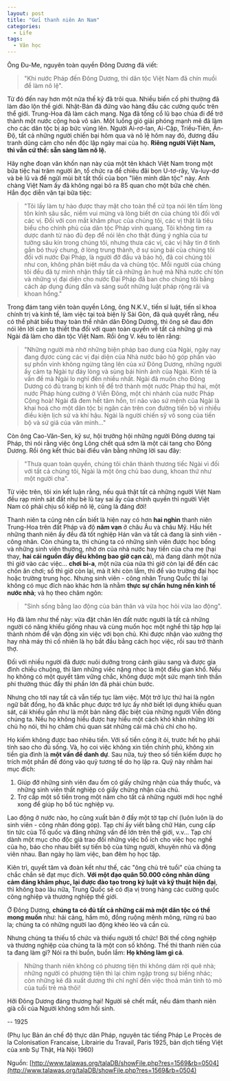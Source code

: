 ```yaml
---
layout: post
title: "Gửi thanh niên An Nam"
categories:
  - Life
tags: 
  - Văn học
---
```


Ông Đu-Me, nguyên toàn quyền Đông Dương đã viết: 

> "Khi nước Pháp đến Đông Dương, thì dân tộc Việt Nam đã chín muồi để làm nô lệ". 

Từ đó đến nay hơn một nửa thế kỷ đã trôi qua. Nhiều biến cố phi thường đã làm đảo lộn thế giới. Nhật-Bản đã đứng vào hàng đầu các cường quốc trên thể giới. Trung-Hoa đã làm cách mạng. Nga đã tống cổ lũ bạo chúa đi để trở thành một nước cộng hoà vô sản. Một luồng gió giải phóng mạnh mẽ đã làm cho các dân tộc bị áp bức vùng lên. Người Ai-rơ-lan, Ai-Cập, Triều-Tiên, Ấn-Độ, tất cả những người chiến bại hôm qua và nô lệ hôm nay đó, đương đấu tranh dũng cảm cho nền độc lập ngày mai của họ. **Riêng người Việt Nam, thì vẫn cứ thế: sẵn sàng làm nô lệ.**


Hãy nghe đoạn văn khốn nạn này của một tên khách Việt Nam trong một bữa tiệc hai trăm người ăn, tổ chức ra để chiêu đãi bọn U-tơ-rây, Va-luy-dơ và bè lũ và để ngửi mùi bít tất thối của bọn "liên minh dân tộc" này. Anh chàng Việt Nam ấy đã không ngại bỏ ra 85 quan cho một bữa chè chén. Hắn đọc diễn văn tại bữa tiệc: 

> "Tôi lấy làm tự hào được thay mặt cho toàn thể cử tọa nói lên tấm lòng tôn kính sâu sắc, niềm vui mừng và lòng biết ơn của chúng tôi đối với các vị. Đối với con mắt khâm phục của chúng tôi, các vị thật là tiêu biểu cho chính phủ của dân tộc Pháp vinh quang. Tôi không tìm ra dược danh từ nào đủ đẹp để nói lên cho thật đúng ý nghĩa của tư tưởng sâu kín trong chúng tôi, nhưng thưa các vị, các vị hãy tin ở tình gắn bó thuỷ chung, ở lòng trung thành, ở sự sùng bái của chúng tôi đối với nước Đại Pháp, là người đỡ đầu và bảo hộ, đã coi chúng tôi như con, không phân biệt mầu da và chủng tộc. Mỗi người của chúng tôi đều đã tự mình nhận thấy tất cả những ân huệ mà Nhà nước chí tôn và những vị đại diện cho nước Đại Pháp đã ban cho chúng tôi bằng cách áp dụng đúng đắn và sáng suốt những luật pháp rộng rãi và khoan hồng."


Trong đám tang viên toàn quyền Lông, ông N.K.V., tiến sĩ luật, tiến sĩ khoa chính trị và kinh tế, làm việc tại toà biện lý Sài Gòn, đã quả quyết rằng, nếu có thể phát biểu thay toàn thể nhân dân Đông Dương, thì ông sẽ đau đớn nói lên lời cảm tạ thiết tha đối với quan toàn quyền về tất cả những gì mà Ngài đã làm cho dân tộc Việt Nam. Rồi ông V. kêu to lên rằng: 

> "Những người mà nhờ những biện pháp bao dung của Ngài, ngày nay đang đựơc cùng các vị đại diện của Nhà nước bảo hộ góp phần vào sự phồn vinh không ngừng tăng lên của xứ Đông Dương, những người ấy cảm tạ Ngài tự đáy lòng và sùng bái hình ảnh của Ngài. Kinh tế là vấn đề mà Ngài lo nghĩ đến nhiều nhất. Ngài đã muốn cho Đông Dương có đủ trang bị kinh tế để trở thành một nước Pháp thứ hai, một nước Pháp hùng cường ở Viễn Đông, một chi nhánh của nước Pháp Cộng hoà! Ngài đã đem hết tâm hồn, trí não vào sứ mệnh của Ngài là khai hoá cho một dân tộc bị ngăn cản trên con đường tiến bộ vì nhiều điều kiện lịch sử và khí hậu. Ngài là người chiến sỹ vô song của tiến bộ và sứ giả của văn minh..." 


Còn ông Cao-Văn-Sen, kỹ sư, hội trưởng hội những người Đông dương tại Pháp, thì nói rằng việc ông Lông chết quá sớm là một cái tang cho Đông Dương. Rồi ông kết thúc bài điếu văn bằng những lời sau đây: 

> "Thưa quan toàn quyền, chúng tôi chân thành thương tiếc Ngài vì đối với tất cả chúng tôi, Ngài là một ông chủ bao dung, khoan thứ như một người cha". 

Từ việc trên, tôi xin kết luận rằng, nếu quả thật tất cả những người Việt Nam đều rạp mình sát đất như bè lũ tay sai ấy của chính quyền thì người Việt Nam có phải chịu số kiếp nô lệ, cũng là đáng đời! 


Thanh niên ta cũng nên cần biết là hiện nay có hơn **hai nghìn** thanh niên Trung-Hoa trên đất Pháp và độ **năm vạn** ở châu Âu và châu Mỹ. Hầu hết những thanh niên ấy đều đã tốt nghiệp Hán văn và tất cả đang là sinh viên - công nhân. Còn chúng ta, thì chúng ta có những sinh viên được học bổng và những sinh viên thường, nhờ ơn của nhà nước hay tiền của cha mẹ (hại thay, **hai cái nguồn đấy đều không bao giờ cạn cả**), mà đang dành một nửa thì giờ vào các việc... **chơi bi-a**, một nửa của nửa thì giờ còn lại để đến các chốn ăn chơi; số thì giờ còn lại, mà ít khi còn lắm, thì để vào trường đại học hoặc trường trung học. Nhưng sinh viên - công nhân Trung Quốc thì lại không có mục đích nào khác hơn là nhằm **thực sự chấn hưng nền kinh tế nước nhà**; và họ theo châm ngôn: 

> "Sinh sống bằng lao động của bản thân và vừa học hỏi vừa lao động". 

Họ đã làm như thế này: vừa đặt chân lên đất nước người là tất cả những người có năng khiếu giống nhau và cùng muốn học một nghề thì tập hợp lại thành nhóm để vận động xin việc với bọn chủ. Khi được nhận vào xưởng thợ hay nhà máy thì cố nhiên là họ bắt đầu bằng cách học việc, rồi sau trở thành thợ. 

Đối với nhiều người đã được nuôi dưỡng trong cảnh giàu sang và được gia đình chiều chuộng, thì làm những viêc nặng nhọc là một điều gian khổ. Nếu họ không có một quyết tâm vững chắc, không được một sức mạnh tinh thần phi thường thúc đẩy thì phần lớn đã phải chùn bước. 

Nhưng cho tới nay tất cả vẫn tiếp tục làm việc. Một trở lực thứ hai là ngôn ngữ bất đồng, họ đã khắc phục được trở lực ấy nhờ biết lợi dụng khiếu quan sát, cái khiếu gần như là một bản năng đặc biệt của những người Viễn đông chúng ta. Nếu họ không hiểu được hay hiểu một cách khó khăn những lời chủ họ nói, thì họ chăm chú quan sát những cái mà chủ chỉ cho họ. 


Họ kiếm không được bao nhiêu tiền. Với số tiền công ít ỏi, trước hết họ phải tính sao cho đủ sống. Và, họ coi việc không xin tiền chính phủ, không xin tiền gia đình là **một vấn đề danh dự**. Sau nữa, tuỳ theo số tiền kiếm được họ trích một phần để đóng vào quỹ tương tế do họ lập ra. Quỹ này nhằm hai mục đích: 
1. Giúp đỡ những sinh viên đau ốm có giấy chứng nhận của thầy thuốc, và những sinh viên thất nghiệp có giấy chứng nhận của chủ.
2. Trợ cấp một số tiền trong một năm cho tất cả những người mới học nghề xong để giúp họ bổ túc nghiệp vụ. 


Lao động ở nước nào, họ cũng xuất bản ở đấy một tờ tạp chí (luôn luôn là do sinh viên - công nhân đóng góp). Tạp chí ấy viết bằng chữ Hán, cung cấp tin tức của Tổ quốc và đăng những vấn đề lớn trên thế giới, v.v... Tạp chí dành một mục cho độc giả trao đổi những việc bổ ích cho việc học nghề của họ, báo cho nhau biết sự tiến bộ của từng người, khuyên nhủ và động viên nhau. Ban ngày họ làm việc, ban đêm họ học tập. 


Kiên trì, quyết tâm và đoàn kết như thế, các "ông chủ trẻ tuổi" của chúng ta chắc chắn sẽ đạt mục đích. **Với một đạo quân 50.000 công nhân dũng cảm đáng khâm phục, lại được đào tạo trong kỷ luật và kỹ thuật hiện đại**, thì không bao lâu nữa, Trung Quốc sẽ có địa vị trong hàng các cường quốc công nghiệp và thương nghiệp thế giới. 


Ở Đông Dương, **chúng ta có đủ tất cả những cái mà một dân tộc có thể mong muốn** như: hải cảng, hầm mỏ, đồng ruộng mênh mông, rừng rú bao la; chúng ta có những người lao động khéo léo và cần cù. 


Nhưng chúng ta thiếu tổ chức và thiếu người tổ chức! Bởi thế công nghiệp và thương nghiệp của chúng ta là một con số không. Thế thì thanh niên của ta đang làm gì? Nói ra thì buồn, buồn lắm: **Họ không làm gì cả**. 

> Những thanh niên không có phương tiện thì không dám rời quê nhà; những người có phương tiện thì lại chìm ngập trong sự biếng nhác; còn những kẻ đã xuất dương thì chỉ nghĩ đến việc thoả mãn tính tò mò của tuổi trẻ mà thôi! 


Hỡi Đông Dương đáng thương hại! Người sẽ chết mất, nếu đám thanh niên già cỗi của Người không sớm hồi sinh. 

-- 1925 

(Phụ lục Bản án chế độ thực dân Pháp, nguyên tác tiếng Pháp Le Procès de la Colonisation Francaise, Librairie du Travail, Paris 1925, bản dịch tiếng Việt của xnb Sự Thật, Hà Nội 1960) 

Nguồn: [http://www.talawas.org/talaDB/showFile.php?res=1569&rb=0504](http://www.talawas.org/talaDB/showFile.php?res=1569&rb=0504)
